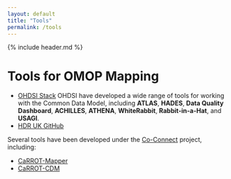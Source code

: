 ```yaml
---
layout: default
title: "Tools"
permalink: /tools
---
```

{% include header.md %}
# Tools for OMOP Mapping
- [OHDSI Stack](https://www.ohdsi.org/software-tools/) OHDSI have developed a wide range of tools for working with the Common Data Model, including **ATLAS**, **HADES**, **Data Quality Dashboard**, **ACHILLES**, **ATHENA**, **WhiteRabbit**, **Rabbit-in-a-Hat**, and **USAGI**.
- [HDR UK GitHub](https://github.com/HDRUK)

Several tools have been developed under the [Co-Connect](https://co-connect.ac.uk/) project, including:
- [CaRROT-Mapper](https://github.com/HDRUK/CaRROT-Mapper)
- [CaRROT-CDM](https://github.com/HDRUK/CaRROT-CDM)



